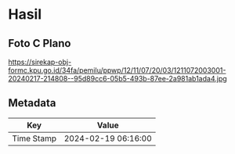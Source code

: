 # Hasil

## Foto C Plano

https://sirekap-obj-formc.kpu.go.id/34fa/pemilu/ppwp/12/11/07/20/03/1211072003001-20240217-214808--95d89cc6-05b5-493b-87ee-2a981ab1ada4.jpg


## Metadata

| Key        | Value               |
| ---------- | ------------------- |
| Time Stamp | 2024-02-19 06:16:00 |




